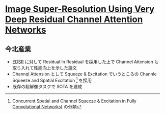 # [Image Super-Resolution Using Very Deep Residual Channel Attention Networks](https://arxiv.org/abs/1807.02758)

## 今北産業

* [EDSR](../EDSR/) に対して Residual In Residual を採用した上で Channel Attension も取り入れて性能向上を示した論文
* Channql Attension として Squeeze & Excitation でいうところの Channle Squeeze and Spatial Excitation [^SqueezeAndExcitation] を採用
* 既存の超解像タスクで SOTA を達成

[^SqueezeAndExcitation]: [Concurrent Spatial and Channel Squeeze & Excitation in Fully Convolutional Networks)](https://arxiv.org/abs/1803.02579) の分類
